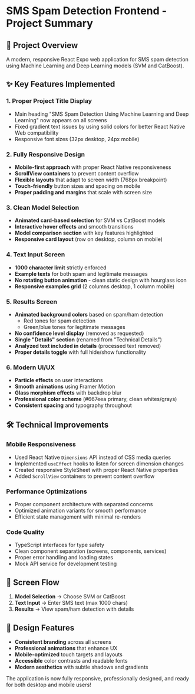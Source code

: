 # SMS Spam Detection Frontend - Project Summary

## 🎯 Project Overview
A modern, responsive React Expo web application for SMS spam detection using Machine Learning and Deep Learning models (SVM and CatBoost).

## ✨ Key Features Implemented

### 1. **Proper Project Title Display**
- Main heading "SMS Spam Detection Using Machine Learning and Deep Learning" now appears on all screens
- Fixed gradient text issues by using solid colors for better React Native Web compatibility
- Responsive font sizes (32px desktop, 24px mobile)

### 2. **Fully Responsive Design**
- **Mobile-first approach** with proper React Native responsiveness
- **ScrollView containers** to prevent content overflow
- **Flexible layouts** that adapt to screen width (768px breakpoint)
- **Touch-friendly** button sizes and spacing on mobile
- **Proper padding and margins** that scale with screen size

### 3. **Clean Model Selection**
- **Animated card-based selection** for SVM vs CatBoost models
- **Interactive hover effects** and smooth transitions
- **Model comparison section** with key features highlighted
- **Responsive card layout** (row on desktop, column on mobile)

### 4. **Text Input Screen**
- **1000 character limit** strictly enforced
- **Example texts** for both spam and legitimate messages
- **No rotating button animation** - clean static design with hourglass icon
- **Responsive examples grid** (2 columns desktop, 1 column mobile)

### 5. **Results Screen**
- **Animated background colors** based on spam/ham detection
  - Red tones for spam detection
  - Green/blue tones for legitimate messages
- **No confidence level display** (removed as requested)
- **Single "Details" section** (renamed from "Technical Details")
- **Analyzed text included in details** (processed text removed)
- **Proper details toggle** with full hide/show functionality

### 6. **Modern UI/UX**
- **Particle effects** on user interactions
- **Smooth animations** using Framer Motion
- **Glass morphism effects** with backdrop blur
- **Professional color scheme** (#667eea primary, clean whites/grays)
- **Consistent spacing** and typography throughout

## 🛠 Technical Improvements

### Mobile Responsiveness
- Used React Native `Dimensions` API instead of CSS media queries
- Implemented `useEffect` hooks to listen for screen dimension changes
- Created responsive StyleSheet with proper React Native properties
- Added `ScrollView` containers to prevent content overflow

### Performance Optimizations
- Proper component architecture with separated concerns
- Optimized animation variants for smooth performance
- Efficient state management with minimal re-renders

### Code Quality
- TypeScript interfaces for type safety
- Clean component separation (screens, components, services)
- Proper error handling and loading states
- Mock API service for development testing

## 📱 Screen Flow
1. **Model Selection** → Choose SVM or CatBoost
2. **Text Input** → Enter SMS text (max 1000 chars)
3. **Results** → View spam/ham detection with details

## 🎨 Design Features
- **Consistent branding** across all screens
- **Professional animations** that enhance UX
- **Mobile-optimized** touch targets and layouts
- **Accessible** color contrasts and readable fonts
- **Modern aesthetics** with subtle shadows and gradients

The application is now fully responsive, professionally designed, and ready for both desktop and mobile users!